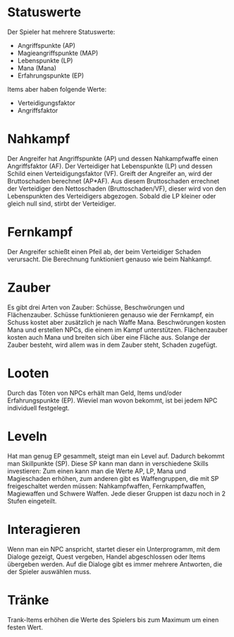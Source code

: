 # Statuswerte

Der Spieler hat mehrere Statuswerte:

* Angriffspunkte (AP)
* Magieangriffspunkte (MAP)
* Lebenspunkte (LP)
* Mana (Mana)
* Erfahrungspunkte (EP)

Items aber haben folgende Werte:

* Verteidigungsfaktor
* Angriffsfaktor

# Nahkampf

Der Angreifer hat Angriffspunkte (AP) und dessen Nahkampfwaffe einen Angriffsfaktor (AF).
Der Verteidiger hat Lebenspunkte (LP) und dessen Schild einen Verteidigungsfaktor (VF).
Greift der Angreifer an, wird der Bruttoschaden berechnet (AP*AF).
Aus diesem Bruttoschaden errechnet der Verteidiger den Nettoschaden (Bruttoschaden/VF),
dieser wird von den Lebenspunkten des Verteidigers abgezogen.
Sobald die LP kleiner oder gleich null sind, stirbt der Verteidiger.

# Fernkampf

Der Angreifer schießt einen Pfeil ab, der beim Verteidiger Schaden verursacht. Die Berechnung
funktioniert genauso wie beim Nahkampf.

# Zauber

Es gibt drei Arten von Zauber: Schüsse, Beschwörungen und Flächenzauber.
Schüsse funktionieren genauso wie der Fernkampf, ein Schuss kostet aber zusätzlich je nach Waffe Mana.
Beschwörungen kosten Mana und erstellen NPCs, die einem im Kampf unterstützen.
Flächenzauber kosten auch Mana und breiten sich über eine Fläche aus. Solange der Zauber besteht, wird allem
was in dem Zauber steht, Schaden zugefügt.

# Looten

Durch das Töten von NPCs erhält man Geld, Items und/oder Erfahrungspunkte (EP). Wieviel man wovon bekommt, ist bei jedem NPC
individuell festgelegt.

# Leveln

Hat man genug EP gesammelt, steigt man ein Level auf. Dadurch bekommt man Skillpunkte (SP). Diese SP kann man dann in verschiedene
Skills investieren: Zum einen kann man die Werte AP, LP, Mana und Magieschaden erhöhen, zum anderen gibt es Waffengruppen, die
mit SP freigeschaltet werden müssen: Nahkampfwaffen, Fernkampfwaffen, Magiewaffen und Schwere Waffen. Jede dieser Gruppen ist dazu noch
in 2 Stufen eingeteilt.

# Interagieren

Wenn man ein NPC anspricht, startet dieser ein Unterprogramm, mit dem Dialoge gezeigt, Quest vergeben, Handel abgeschlossen oder
Items übergeben werden. Auf die Dialoge gibt es immer mehrere Antworten, die der Spieler auswählen muss.

# Tränke

Trank-Items erhöhen die Werte des Spielers bis zum Maximum um einen festen Wert.
